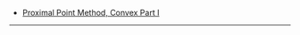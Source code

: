 - [Proximal Point Method, Convex Part I](../AMATH%20516%20Numerical%20Optimizations/Proximal%20Methods/Proximal%20Point%20Method,%20Convex%20Part%20I.md)

---
